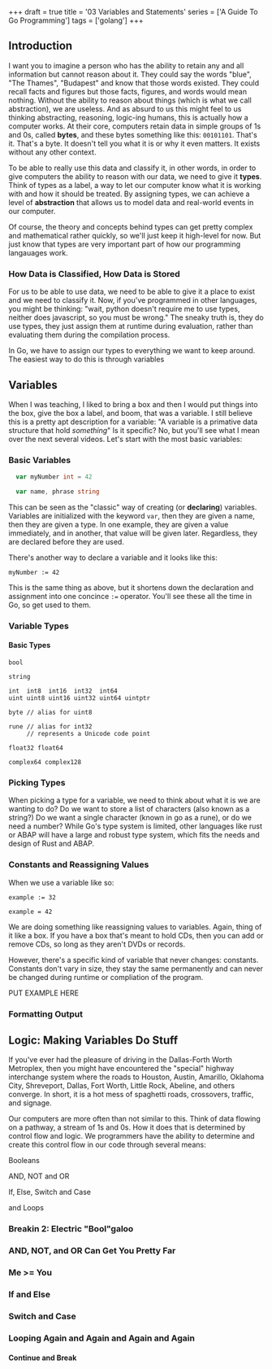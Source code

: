 +++
draft = true
title = '03 Variables and Statements'
series = ['A Guide To Go Programming']
tags = ['golang']
+++
## Introduction

I want you to imagine a person who has the ability to retain any and all information but cannot reason about it. They could say the words "blue", "The Thames", "Budapest" and know that those words existed. They could recall facts and figures but those facts, figures, and words would mean nothing. Without the ability to reason about things (which is what we call abstraction), we are useless. And as absurd to us this might feel to us thinking abstracting, reasoning, logic-ing humans, this is actually how a computer works. At their core, computers retain data in simple groups of 1s and 0s, called **bytes**, and these bytes something like this: `00101101`. That's it. That's a byte. It doesn't tell you what it is or why it even matters. It exists without any other context.

To be able to really use this data and classify it, in other words, in order to give computers the ability to reason with our data, we need to give it **types**. Think of types as a label, a way to let our computer know what it is working with and how it should be treated. By assigning types, we can achieve a level of **abstraction** that allows us to model data and real-world events in our computer.

Of course, the theory and concepts behind types can get pretty complex and mathematical rather quickly, so we'll just keep it high-level for now. But just know that types are very important part of how our programming langauages work.

### How Data is Classified, How Data is Stored

For us to be able to use data, we need to be able to give it a place to exist and we need to classify it. Now, if you've programmed in other languages, you might be thinking: "wait, python doesn't require me to use types, neither does javascript, so you must be wrong." The sneaky truth is, they do use types, they just assign them at runtime during evaluation, rather than evaluating them during the compilation process.

In Go, we have to assign our types to everything we want to keep around. The easiest way to do this is through variables

## Variables

When I was teaching, I liked to bring a box and then I would put things into the box, give the box a label, and boom, that was a variable. I still believe this is a pretty apt description for a variable: "A variable is a primative data structure that hold *something*" Is it specific? No, but you'll see what I mean over the next several videos. Let's start with the most basic variables:

### Basic Variables

```go
  var myNumber int = 42

  var name, phrase string

```
This can be seen as the "classic" way of creating (or **declaring**) variables. Variables are initialized with the keyword `var`, then they are given a name, then they are given a type. In one example, they are given a value immediately, and in another, that value will be given later. Regardless, they are declared before they are used.

There's another way to declare a variable and it looks like this: 

```
myNumber := 42

```

This is the same thing as above, but it shortens down the declaration and assignment into one concince `:=` operator. You'll see these all the time in Go, so get used to them.

### Variable Types

#### Basic Types

```
bool

string

int  int8  int16  int32  int64
uint uint8 uint16 uint32 uint64 uintptr

byte // alias for uint8

rune // alias for int32
     // represents a Unicode code point

float32 float64

complex64 complex128

```

### Picking Types

When picking a type for a variable, we need to think about what it is we are wanting to do? Do we want to store a list of characters (also known as a string?) Do we want a single character (known in go as a rune), or do we need a number? While Go's type system is limited, other languages like rust or ABAP will have a large and robust type system, which fits the needs and design of Rust and ABAP.

### Constants and Reassigning Values

When we use a variable like so:

```
example := 32

example = 42
```

We are doing something like reassigning values to variables. Again, thing of it like a box. If you have a box that's meant to hold CDs, then you can add or remove CDs, so long as they aren't DVDs or records.

However, there's a specific kind of variable that never changes: constants. Constants don't vary in size, they stay the same permanently and can never be changed during runtime or compliation of the program. 

PUT EXAMPLE HERE


### Formatting Output

## Logic: Making Variables Do Stuff

If you've ever had the pleasure of driving in the Dallas-Forth Worth Metroplex, then you might have encountered the "special" highway interchange system where the roads to Houston, Austin, Amarillo, Oklahoma City, Shreveport, Dallas, Fort Worth, Little Rock, Abeline, and others converge. In short, it is a hot mess of spaghetti roads, crossovers, traffic, and signage.

Our computers are more often than not similar to this. Think of data flowing on a pathway, a stream of 1s and 0s. How it does that is determined by control flow and logic. We programmers have the ability to determine and create this control flow in our code through several means:

Booleans

AND, NOT and OR

If, Else, Switch and Case

and Loops

### Breakin 2: Electric "Bool"galoo

### AND, NOT, and OR Can Get You Pretty Far


### Me >= You

### If and Else

### Switch and Case

### Looping Again and Again and Again and Again

#### Continue and Break
